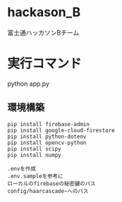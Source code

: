 # hackason_B
富士通ハッカソンBチーム

# 実行コマンド
python app.py

## 環境構築

~~~
pip install firebase-admin
pip install google-cloud-firestore
pip install python-dotenv
pip install opencv-python
pip install scipy
pip install numpy
~~~

~~~
.envを作成
.env.sampleを参考に
ローカルのfirebaseの秘密鍵のパス
config/haarcascade~へのパス
~~~

